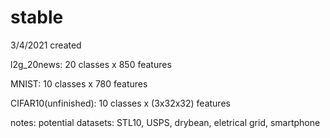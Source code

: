 # stable
3/4/2021 created

l2g_20news: 20 classes x 850 features

MNIST: 10 classes x 780 features

CIFAR10(unfinished): 10 classes x (3x32x32) features

notes:
    potential datasets: STL10, USPS, drybean, eletrical grid, smartphone
